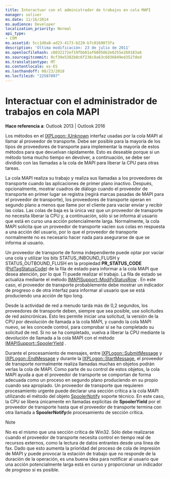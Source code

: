 ```yaml
---
title: Interactuar con el administrador de trabajos en cola MAPI
manager: soliver
ms.date: 11/16/2014
ms.audience: Developer
localization_priority: Normal
api_type:
- COM
ms.assetid: 5cc1d0a8-ad23-4173-b220-b7c0169073fa
description: 'Última modificación: 23 de julio de 2011'
ms.openlocfilehash: c8032172ef19fbb01af68058b2e0255e269183a8
ms.sourcegitcommit: 0cf39e5382b8c6f236c8a63c6036849ed3527ded
ms.translationtype: MT
ms.contentlocale: es-ES
ms.lasthandoff: 08/23/2018
ms.locfileid: "22587897"
---
```

# <a name="interacting-with-the-mapi-spooler"></a>Interactuar con el administrador de trabajos en cola MAPI

  
  
**Hace referencia a**: Outlook 2013 | Outlook 2016 
  
Los métodos en el [IXPLogon: IUnknown](ixplogoniunknown.md) interfaz usadas por la cola MAPI al llamar al proveedor de transporte. Debe ser posible para la mayoría de los tipos de proveedores de transporte para implementar la mayoría de estos métodos para que devuelvan rápidamente. Esto es deseable porque si un método toma mucho tiempo en devolver, a continuación, se debe ser dividido con las llamadas a la cola de MAPI para liberar la CPU para otras tareas. 
  
La cola MAPI realiza su trabajo y realiza sus llamadas a los proveedores de transporte cuando las aplicaciones de primer plano inactivo. Después, opcionalmente, mostrar cuadros de diálogo cuando el proveedor de transporte en primer lugar se registra (regirá marcas pasadas de MAPI para el proveedor de transporte), los proveedores de transporte operan en segundo plano a menos que llame por el cliente para vaciar enviar y recibir las colas. Las colas de baja es la única vez que un proveedor de transporte no necesita liberar la CPU y, a continuación, sólo si se informa al usuario que está en curso una acción potencialmente larga. Normalmente, la cola MAPI solicita que un proveedor de transporte vacíen sus colas en respuesta a una acción del usuario, por lo que el proveedor de transporte normalmente no es necesario hacer nada para asegurarse de que se informa al usuario.
  
Un proveedor de transporte de forma independiente puede optar por vaciar una cola y utilizar los bits STATUS_INBOUND_FLUSH y STATUS_OUTBOUND_FLUSH en la propiedad **PR_STATUS_CODE** ([PidTagStatusCode](pidtagstatuscode-canonical-property.md)) de la fila de estado para informar a la cola MAPI que desea atención, por lo que TI puede realizar el trabajo. La fila de estado se actualiza mediante el método [IMAPISupport::ModifyStatusRow](imapisupport-modifystatusrow.md) . En este caso, el proveedor de transporte probablemente debe mostrar un indicador de progreso o de otra interfaz para informar al usuario que se está produciendo una acción de tipo long. 
  
Desde la actividad de red a menudo tarda más de 0,2 segundos, los proveedores de transporte deben, siempre que sea posible, use solicitudes de red asincrónicas. Esto les permite iniciar una solicitud, la versión de la CPU por devolución de llamada a la cola MAPI, y cuando la cola MAPI nuevo, se les concede control, para comprobar si se ha completado su solicitud de red. Si no se ha completado, vuelva a liberar la CPU mediante la devolución de llamada a la cola MAPI con el método [IMAPISupport::SpoolerYield](imapisupport-spooleryield.md) . 
  
Durante el procesamiento de mensajes, entre [IXPLogon::SubmitMessage](ixplogon-submitmessage.md) y [IXPLogon::EndMessage](ixplogon-endmessage.md) y durante la [IXPLogon::StartMessage](ixplogon-startmessage.md), el proveedor de transporte normalmente realiza llamadas muchas en objetos podrán verlas la cola de MAPI. Como parte de su control de estos objetos, la cola MAPI ayuda a que el proveedor de transporte se comportan de forma adecuada como un proceso en segundo plano produciendo en su propio cuando sea apropiado. Un proveedor de transporte que requieren procesamiento urgente puede declarar una sección crítica a la cola MAPI utilizando el método del objeto [SpoolerNotify](imapisupport-spoolernotify.md) soporte técnico. En este caso, la CPU se libera únicamente en llamadas explícitas de **SpoolerYield** por el proveedor de transporte hasta que el proveedor de transporte termina con otra llamada a **SpoolerNotify**de procesamiento de sección crítica.
  
> [!NOTE]
> No es el mismo que una sección crítica de Win32. Sólo debe realizarse cuando el proveedor de transporte necesita control en tiempo real de recursos externos, como la lectura de datos entrantes desde una línea de fax. Dado que esto aumenta la prioridad del proceso de cola de impresión de MAPI y puede provocar la estación de trabajo que no responde de la duración de la operación, es una buena idea para notificar al usuario que una acción potencialmente larga está en curso y proporcionar un indicador de progreso si es posible. 
  

